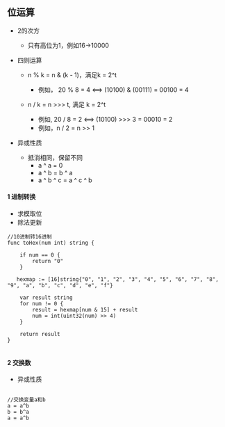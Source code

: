 ## 位运算

* 2的次方
    * 只有高位为1，例如16->10000

* 四则运算
    * n % k = n & (k - 1)，满足k = 2^t 
        * 例如， 20 % 8 = 4 <==> (10100) & (00111) = 00100 = 4

    * n / k = n >>> t, 满足 k = 2^t 
        * 例如, 20 / 8 = 2 <==> (10100) >>> 3 = 00010 = 2 
        * 例如，n / 2 = n >> 1

* 异或性质
    * 抵消相同，保留不同
        * a ^ a = 0
        * a ^ b = b ^ a
        * a ^ b ^ c = a ^ c ^ b

#### 1 进制转换

* 求模取位
* 除法更新

```
//10进制转16进制
func toHex(num int) string {
    
    if num == 0 {
		return "0"
	}
    
   hexmap := [16]string{"0", "1", "2", "3", "4", "5", "6", "7", "8", "9", "a", "b", "c", "d", "e", "f"}

	var result string
	for num != 0 {
		result = hexmap[num & 15] + result
		num = int(uint32(num) >> 4)
	}
    
	return result 
}


```

#### 2 交换数

* 异或性质

```

//交换变量a和b
a = a^b
b = b^a
a = a^b


```
